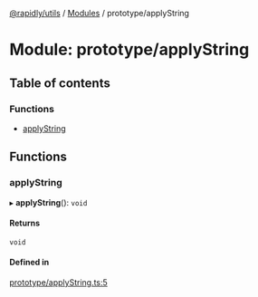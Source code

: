[@rapidly/utils](../README.md) / [Modules](../modules.md) / prototype/applyString

# Module: prototype/applyString

## Table of contents

### Functions

- [applyString](prototype_applyString.md#applystring)

## Functions

### applyString

▸ **applyString**(): `void`

#### Returns

`void`

#### Defined in

[prototype/applyString.ts:5](https://github.com/canguser/rapidly-utils/blob/4eb51b4/main/prototype/applyString.ts#L5)
